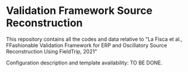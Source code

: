 # Validation Framework Source Reconstruction
 This repository contains all the codes and data relative to "La Fisca et al.,  FFashionable Validation Framework for ERP and Oscillatory Source Reconstruction Using FieldTrip, 2021"

Configuration description and template availability: TO BE DONE.
